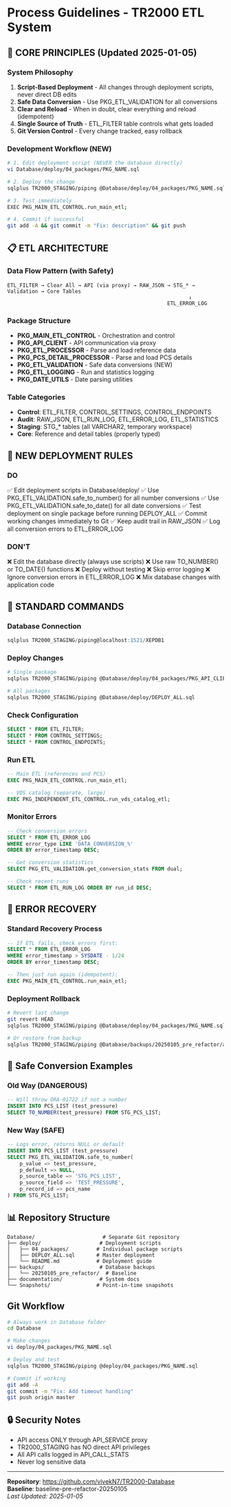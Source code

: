 # Process Guidelines - TR2000 ETL System

## 🔴 CORE PRINCIPLES (Updated 2025-01-05)

### System Philosophy
1. **Script-Based Deployment** - All changes through deployment scripts, never direct DB edits
2. **Safe Data Conversion** - Use PKG_ETL_VALIDATION for all conversions
3. **Clear and Reload** - When in doubt, clear everything and reload (idempotent)
4. **Single Source of Truth** - ETL_FILTER table controls what gets loaded
5. **Git Version Control** - Every change tracked, easy rollback

### Development Workflow (NEW)
```bash
# 1. Edit deployment script (NEVER the database directly)
vi Database/deploy/04_packages/PKG_NAME.sql

# 2. Deploy the change
sqlplus TR2000_STAGING/piping @Database/deploy/04_packages/PKG_NAME.sql

# 3. Test immediately
EXEC PKG_MAIN_ETL_CONTROL.run_main_etl;

# 4. Commit if successful
git add -A && git commit -m "Fix: description" && git push
```

## 📋 ETL ARCHITECTURE

### Data Flow Pattern (with Safety)
```
ETL_FILTER → Clear All → API (via proxy) → RAW_JSON → STG_* → Validation → Core Tables
                                                           ↓
                                                    ETL_ERROR_LOG
```

### Package Structure
- **PKG_MAIN_ETL_CONTROL** - Orchestration and control
- **PKG_API_CLIENT** - API communication via proxy
- **PKG_ETL_PROCESSOR** - Parse and load reference data
- **PKG_PCS_DETAIL_PROCESSOR** - Parse and load PCS details
- **PKG_ETL_VALIDATION** - Safe data conversions (NEW)
- **PKG_ETL_LOGGING** - Run and statistics logging
- **PKG_DATE_UTILS** - Date parsing utilities

### Table Categories
- **Control**: ETL_FILTER, CONTROL_SETTINGS, CONTROL_ENDPOINTS
- **Audit**: RAW_JSON, ETL_RUN_LOG, ETL_ERROR_LOG, ETL_STATISTICS
- **Staging**: STG_* tables (all VARCHAR2, temporary workspace)
- **Core**: Reference and detail tables (properly typed)

## 🔴 NEW DEPLOYMENT RULES

### DO
✅ Edit deployment scripts in Database/deploy/
✅ Use PKG_ETL_VALIDATION.safe_to_number() for all number conversions
✅ Use PKG_ETL_VALIDATION.safe_to_date() for all date conversions
✅ Test deployment on single package before running DEPLOY_ALL
✅ Commit working changes immediately to Git
✅ Keep audit trail in RAW_JSON
✅ Log all conversion errors to ETL_ERROR_LOG

### DON'T
❌ Edit the database directly (always use scripts)
❌ Use raw TO_NUMBER() or TO_DATE() functions
❌ Deploy without testing
❌ Skip error logging
❌ Ignore conversion errors in ETL_ERROR_LOG
❌ Mix database changes with application code

## 🎯 STANDARD COMMANDS

### Database Connection
```sql
sqlplus TR2000_STAGING/piping@localhost:1521/XEPDB1
```

### Deploy Changes
```bash
# Single package
sqlplus TR2000_STAGING/piping @Database/deploy/04_packages/PKG_API_CLIENT.sql

# All packages
sqlplus TR2000_STAGING/piping @Database/deploy/DEPLOY_ALL.sql
```

### Check Configuration
```sql
SELECT * FROM ETL_FILTER;
SELECT * FROM CONTROL_SETTINGS;
SELECT * FROM CONTROL_ENDPOINTS;
```

### Run ETL
```sql
-- Main ETL (references and PCS)
EXEC PKG_MAIN_ETL_CONTROL.run_main_etl;

-- VDS catalog (separate, large)
EXEC PKG_INDEPENDENT_ETL_CONTROL.run_vds_catalog_etl;
```

### Monitor Errors
```sql
-- Check conversion errors
SELECT * FROM ETL_ERROR_LOG 
WHERE error_type LIKE 'DATA_CONVERSION_%'
ORDER BY error_timestamp DESC;

-- Get conversion statistics
SELECT PKG_ETL_VALIDATION.get_conversion_stats FROM dual;

-- Check recent runs
SELECT * FROM ETL_RUN_LOG ORDER BY run_id DESC;
```

## 🔧 ERROR RECOVERY

### Standard Recovery Process
```sql
-- If ETL fails, check errors first:
SELECT * FROM ETL_ERROR_LOG 
WHERE error_timestamp > SYSDATE - 1/24
ORDER BY error_timestamp DESC;

-- Then just run again (idempotent):
EXEC PKG_MAIN_ETL_CONTROL.run_main_etl;
```

### Deployment Rollback
```bash
# Revert last change
git revert HEAD
sqlplus TR2000_STAGING/piping @Database/deploy/04_packages/PKG_NAME.sql

# Or restore from backup
sqlplus TR2000_STAGING/piping @Database/backups/20250105_pre_refactor/all_packages.sql
```

## 🚀 Safe Conversion Examples

### Old Way (DANGEROUS)
```sql
-- Will throw ORA-01722 if not a number
INSERT INTO PCS_LIST (test_pressure)
SELECT TO_NUMBER(test_pressure) FROM STG_PCS_LIST;
```

### New Way (SAFE)
```sql
-- Logs error, returns NULL or default
INSERT INTO PCS_LIST (test_pressure)
SELECT PKG_ETL_VALIDATION.safe_to_number(
    p_value => test_pressure,
    p_default => NULL,
    p_source_table => 'STG_PCS_LIST',
    p_source_field => 'TEST_PRESSURE',
    p_record_id => pcs_name
) FROM STG_PCS_LIST;
```

## 📊 Repository Structure

```
Database/                      # Separate Git repository
├── deploy/                   # Deployment scripts
│   ├── 04_packages/         # Individual package scripts
│   ├── DEPLOY_ALL.sql       # Master deployment
│   └── README.md            # Deployment guide
├── backups/                  # Database backups
│   └── 20250105_pre_refactor/  # Baseline
├── documentation/            # System docs
└── Snapshots/               # Point-in-time snapshots
```

## Git Workflow
```bash
# Always work in Database folder
cd Database

# Make changes
vi deploy/04_packages/PKG_NAME.sql

# Deploy and test
sqlplus TR2000_STAGING/piping @deploy/04_packages/PKG_NAME.sql

# Commit if working
git add -A
git commit -m "Fix: Add timeout handling"
git push origin master
```

## 🔒 Security Notes
- API access ONLY through API_SERVICE proxy
- TR2000_STAGING has NO direct API privileges
- All API calls logged in API_CALL_STATS
- Never log sensitive data

---

**Repository**: https://github.com/vivekN7/TR2000-Database  
**Baseline**: baseline-pre-refactor-20250105  
*Last Updated: 2025-01-05*